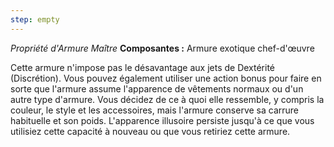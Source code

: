 ```yaml
---
step: empty
---
```

_Propriété d'Armure Maître_
__Composantes :__ Armure exotique chef-d'œuvre

Cette armure n'impose pas le désavantage aux jets de Dextérité (Discrétion). Vous pouvez également utiliser une action bonus pour faire en sorte que l'armure assume l'apparence de vêtements normaux ou d'un autre type d'armure. Vous décidez de ce à quoi elle ressemble, y compris la couleur, le style et les accessoires, mais l'armure conserve sa carrure habituelle et son poids. L'apparence illusoire persiste jusqu'à ce que vous utilisiez cette capacité à nouveau ou que vous retiriez cette armure.